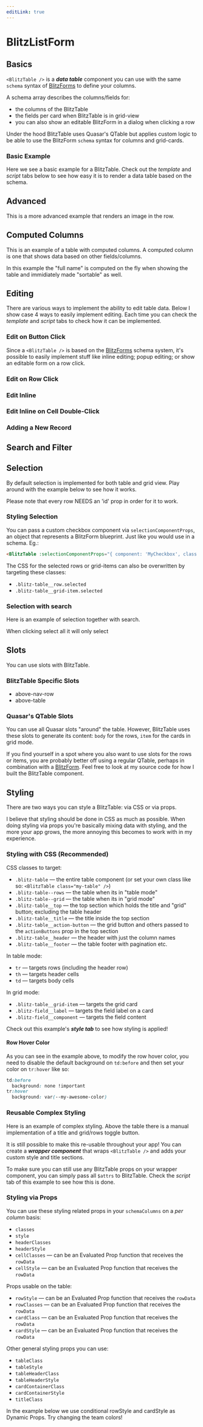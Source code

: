 ```yaml
---
editLink: true
---
```


# BlitzListForm

## Basics

`<BlitzTable />` is a _**data table**_ component you can use with the same `schema` syntax of [BlitzForms](/blitz-form/) to define your columns.

A schema array describes the columns/fields for:

- the columns of the BlitzTable
- the fields per card when BlitzTable is in grid-view
- you can also show an editable BlitzForm in a dialog when clicking a row

Under the hood BlitzTable uses Quasar's QTable but applies custom logic to be able to use the BlitzForm `schema` syntax for columns and grid-cards.

### Basic Example

Here we see a basic example for a BlitzTable. Check out the _template_ and _script_ tabs below to see how easy it is to render a data table based on the schema.

<CodeBlockComponent :importFn="() => import('./Basics - Basic Example.vue')" :importFnRaw="() => import('./Basics - Basic Example.vue?raw')" />

## Advanced

This is a more advanced example that renders an image in the row.

<!-- <CodeBlockComponent :importFn="() => import('./Advanced.vue')" :importFnRaw="() => import('./Advanced.vue?raw')" /> -->

## Computed Columns

This is an example of a table with computed columns. A computed column is one that shows data based on other fields/columns.

In this example the "full name" is computed on the fly when showing the table and immidiately made "sortable" as well.

<!-- <CodeBlockComponent :importFn="() => import('./Computed Columns.vue')" :importFnRaw="() => import('./Computed Columns.vue?raw')" /> -->

## Editing

There are various ways to implement the ability to edit table data. Below I show case 4 ways to easily implement editing. Each time you can check the _template_ and _script_ tabs to check how it can be implemented.

### Edit on Button Click

Since a `<BlitzTable />` is based on the [BlitzForms](/blitz-form/) schema system, it's possible to easily implement stuff like inline editing; popup editing; or show an editable form on a row click.

<!-- <CodeBlockComponent :importFn="() => import('./Editing - On Button Click.vue')" :importFnRaw="() => import('./Editing - On Button Click.vue?raw')" /> -->

### Edit on Row Click

<!-- <CodeBlockComponent :importFn="() => import('./Editing - On Row Click.vue')" :importFnRaw="() => import('./Editing - On Row Click.vue?raw')" /> -->

### Edit Inline

<!-- <CodeBlockComponent :importFn="() => import('./Editing - Inline.vue')" :importFnRaw="() => import('./Editing - Inline.vue?raw')" /> -->

### Edit Inline on Cell Double-Click

<!-- <CodeBlockComponent :importFn="() => import('./Editing - Inline on Cell Double-Click.vue')" :importFnRaw="() => import('./Editing - Inline on Cell Double-Click.vue?raw')" /> -->

### Adding a New Record

<!-- <CodeBlockComponent :importFn="() => import('./Editing - Adding a New Record.vue')" :importFnRaw="() => import('./Editing - Adding a New Record.vue?raw')" /> -->

## Search and Filter

<!-- <CodeBlockComponent :importFn="() => import('./Search and Filter.vue')" :importFnRaw="() => import('./Search and Filter.vue?raw')" /> -->

## Selection

By default selection is implemented for both table and grid view. Play around with the example below to see how it works.

Please note that every row NEEDS an 'id' prop in order for it to work.

<!-- <CodeBlockComponent :importFn="() => import('./Selection.vue')" :importFnRaw="() => import('./Selection.vue?raw')" /> -->

### Styling Selection

You can pass a custom checkbox component via `selectionComponentProps`, an object that represents a BlitzForm blueprint. Just like you would use in a schema. Eg.:

```html
<BlitzTable :selectionComponentProps="{ component: 'MyCheckbox', class: 'table-checkbox' }" />
```

The CSS for the selected rows or grid-items can also be overwritten by targeting these classes:

- `.blitz-table__row.selected`
- `.blitz-table__grid-item.selected`

<!-- <CodeBlockComponent :importFn="() => import('./Selection - Styling.vue')" :importFnRaw="() => import('./Selection - Styling.vue?raw')" /> -->

### Selection with search

Here is an example of selection together with search.

When clicking select all it will only select

<!-- <CodeBlockComponent :importFn="() => import('./Selection - Search.vue')" :importFnRaw="() => import('./Selection - Search.vue?raw')" /> -->

## Slots

You can use slots with BlitzTable.

### BlitzTable Specific Slots

- above-nav-row
- above-table

### Quasar's QTable Slots

You can use all Quasar slots "around" the table. However, BlitzTable uses these slots to generate its content: `body` for the rows, `item` for the cards in grid mode.

If you find yourself in a spot where you also want to use slots for the rows or items, you are probably better off using a regular QTable, perhaps in combination with a [BlitzForm](/blitz-form/). Feel free to look at my source code for how I built the BlitzTable component.

<!-- <CodeBlockComponent :importFn="() => import('./Slots.vue')" :importFnRaw="() => import('./Slots.vue?raw')" /> -->

## Styling

There are two ways you can style a BlitzTable: via CSS or via props.

I believe that styling should be done in CSS as much as possible. When doing styling via props you're basically mixing data with styling, and the more your app grows, the more annoying this becomes to work with in my experience.

### Styling with CSS (Recommended)

CSS classes to target:

- `.blitz-table` — the entire table component (or set your own class like so: `<BlitzTable class="my-table" />`)
- `.blitz-table--rows` — the table when its in "table mode"
- `.blitz-table--grid` — the table when its in "grid mode"
- `.blitz-table__top` — the top section which holds the title and "grid" button; excluding the table header
- `.blitz-table__title` — the title inside the top section
- `.blitz-table__action-button` — the grid button and others passed to the `actionButtons` prop in the top section
- `.blitz-table__header` — the header with just the column names
- `.blitz-table__footer` — the table footer with pagination etc.

In table mode:

- `tr` — targets rows (including the header row)
- `th` — targets header cells
- `td` — targets body cells

In grid mode:

- `.blitz-table__grid-item` — targets the grid card
- `.blitz-field__label` — targets the field label on a card
- `.blitz-field__component` — targets the field content

Check out this example's _**style tab**_ to see how styling is applied!

<!-- <CodeBlockComponent :importFn="() => import('./Styling - Via CSS.vue')" :importFnRaw="() => import('./Styling - Via CSS.vue?raw')" /> -->

#### Row Hover Color

As you can see in the example above, to modify the row hover color, you need to disable the default background on `td:before` and then set your color on `tr:hover` like so:

```css
td:before
  background: none !important
tr:hover
  background: var(--my-awesome-color)
```

### Reusable Complex Styling

Here is an example of complex styling. Above the table there is a manual implementation of a title and grid/rows toggle button.

It is still possible to make this re-usable throughout your app! You can create a _**wrapper component**_ that wraps `<BlitzTable />` and adds your custom style and title sections.

To make sure you can still use any BlitzTable props on your wrapper component, you can simply pass all `$attrs` to BlitzTable. Check the _script_ tab of this example to see how this is done.

<!-- <CodeBlockComponent :importFn="() => import('./Styling - Reusable Complex Styling.vue')" :importFnRaw="() => import('./Styling - Reusable Complex Styling.vue?raw')" /> -->

### Styling via Props

You can use these styling related props in your `schemaColumns` on a _per column_ basis:

- `classes`
- `style`
- `headerClasses`
- `headerStyle`
- `cellClasses` — can be an Evaluated Prop function that receives the `rowData`
- `cellStyle` — can be an Evaluated Prop function that receives the `rowData`

Props usable on the table:

- `rowStyle` — can be an Evaluated Prop function that receives the `rowData`
- `rowClasses` — can be an Evaluated Prop function that receives the `rowData`
- `cardClass` — can be an Evaluated Prop function that receives the `rowData`
- `cardStyle` — can be an Evaluated Prop function that receives the `rowData`

Other general styling props you can use:

- `tableClass`
- `tableStyle`
- `tableHeaderClass`
- `tableHeaderStyle`
- `cardContainerClass`
- `cardContainerStyle`
- `titleClass`

In the example below we use conditional rowStyle and cardStyle as Dynamic Props. Try changing the team colors!

<!-- <CodeBlockComponent :importFn="() => import('./Styling - Via Props.vue')" :importFnRaw="() => import('./Styling - Via Props.vue?raw')" /> -->
